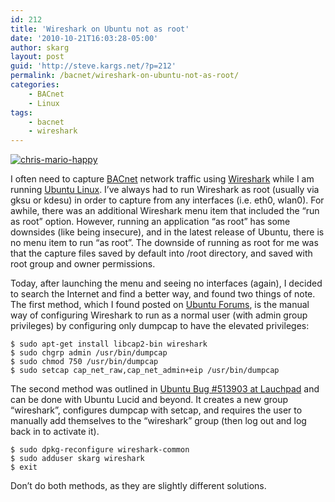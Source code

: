 ```yaml
---
id: 212
title: 'Wireshark on Ubuntu not as root'
date: '2010-10-21T16:03:28-05:00'
author: skarg
layout: post
guid: 'http://steve.kargs.net/?p=212'
permalink: /bacnet/wireshark-on-ubuntu-not-as-root/
categories:
    - BACnet
    - Linux
tags:
    - bacnet
    - wireshark
---
```


[![](http://steve.kargs.net/wp-content/uploads/2010/10/chris-mario-happy-176x300.jpg "chris-mario-happy")](http://steve.kargs.net/wp-content/uploads/2010/10/chris-mario-happy.jpg)

I often need to capture [BACnet](http://www.bacnet.org/) network traffic using [Wireshark](http://wireshark.org/) while I am running [Ubuntu Linux](http://ubuntu.com/). I’ve always had to run Wireshark as root (usually via gksu or kdesu) in order to capture from any interfaces (i.e. eth0, wlan0). For awhile, there was an additional Wireshark menu item that included the “run as root” option. However, running an application “as root” has some downsides (like being insecure), and in the latest release of Ubuntu, there is no menu item to run “as root”. The downside of running as root for me was that the capture files saved by default into /root directory, and saved with root group and owner permissions.

Today, after launching the menu and seeing no interfaces (again), I decided to search the Internet and find a better way, and found two things of note. The first method, which I found posted on [Ubuntu Forums](http://start.ubuntuforums.org/showthread.php?p=9903794#post9903794), is the manual way of configuring Wireshark to run as a normal user (with admin group privileges) by configuring only dumpcap to have the elevated privileges:

```
$ sudo apt-get install libcap2-bin wireshark
$ sudo chgrp admin /usr/bin/dumpcap
$ sudo chmod 750 /usr/bin/dumpcap
$ sudo setcap cap_net_raw,cap_net_admin+eip /usr/bin/dumpcap
```

The second method was outlined in [Ubuntu Bug #513903 at Lauchpad](https://bugs.launchpad.net/ubuntu/+source/wireshark/+bug/513903) and can be done with Ubuntu Lucid and beyond. It creates a new group “wireshark”, configures dumpcap with setcap, and requires the user to manually add themselves to the “wireshark” group (then log out and log back in to activate it).

```
$ sudo dpkg-reconfigure wireshark-common
$ sudo adduser skarg wireshark
$ exit
```

Don’t do both methods, as they are slightly different solutions.